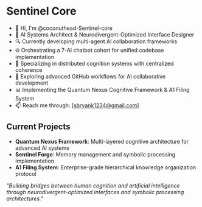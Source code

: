 # Sentinel Core

- 👋 Hi, I'm @coconuthead-Sentinel-core
- 🧠 AI Systems Architect & Neurodivergent-Optimized Interface Designer
- 🔍 Currently developing multi-agent AI collaboration frameworks
- 🌐 Orchestrating a 7-AI chatbot cohort for unified codebase implementation
- 🧩 Specializing in distributed cognition systems with centralized coherence
- 🔬 Exploring advanced GitHub workflows for AI collaborative development
- 📊 Implementing the Quantum Nexus Cognitive Framework & A1 Filing System
- 📫 Reach me through: [sbryank1234@gmail.com]

## Current Projects

- **Quantum Nexus Framework**: Multi-layered cognitive architecture for advanced AI systems
- **Sentinel Forge**: Memory management and symbolic processing implementation
- **A1 Filing System**: Enterprise-grade hierarchical knowledge organization protocol

*"Building bridges between human cognition and artificial intelligence through neurodivergent-optimized interfaces and symbolic processing architectures."*



<!---
coconuthead-Sentinel-core/coconuthead-Sentinel-core is a ✨ special ✨ repository because its `README.md` (this file) appears on your GitHub profile.
You can click the Preview link to take a look at your changes.
--->
